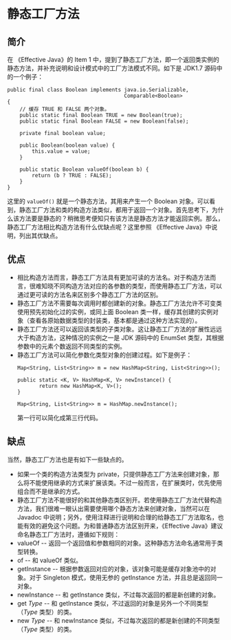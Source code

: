 # 静态工厂方法

## 简介
在 《Effective Java》的 Item 1 中，提到了静态工厂方法，即一个返回类实例的静态方法，并补充说明和设计模式中的工厂方法模式不同。如下是 JDK1.7 源码中的一个例子：

```
public final class Boolean implements java.io.Serializable,
                                      Comparable<Boolean>
{
    // 缓存 TRUE 和 FALSE 两个对象。
    public static final Boolean TRUE = new Boolean(true);
    public static final Boolean FALSE = new Boolean(false);
 
    private final boolean value;

    public Boolean(boolean value) {
        this.value = value;
    }
 
    public static Boolean valueOf(boolean b) {
        return (b ? TRUE : FALSE);
    }
}
```

这里的 `valueOf()` 就是一个静态方法，其用来产生一个 Boolean 对象。可以看到，静态工厂方法和类的构造方法类似，都用于返回一个对象。首先思考下，为什么该方法要是静态的？稍微思考便知只有该方法是静态方法才能返回实例。那么，静态工厂方法相比构造方法有什么优缺点呢？这里参照 《Effective Java》中说明，列出其优缺点。

## 优点
- 相比构造方法而言，静态工厂方法具有更加可读的方法名。对于构造方法而言，很难知晓不同构造方法对应的各参数的类型，而使用静态工厂方法，可以通过更可读的方法名来区别多个静态工厂方法的区别。
- 静态工厂方法不需要每次调用时都创建新的对象。静态工厂方法允许不可变类使用预先初始化过的实例，或同上面 Boolean 类一样，缓存其创建的实例对象（查看各原始数据类型的封装类，基本都是通过这种方法实现的）。
- 静态工厂方法还可以返回该类型的子类对象。这让静态工厂方法的扩展性远远大于构造方法，这种情况的实例之一是 JDK 源码中的 EnumSet 类型，其根据参数中的元素个数返回不同类型的实例。
- 静态工厂方法可以简化参数化类型对象的创建过程。如下是例子：
  ```
  Map<String, List<String>> m = new HashMap<String, List<String>>();
  
  public static <K, V> HashMap<K, V> newInstance() {
         return new HashMap<K, V>();
  }
  
  Map<String, List<String>> m = HashMap.newInstance();
  ```
  第一行可以简化成第三行代码。

## 缺点
当然，静态工厂方法也是有如下一些缺点的。	
- 如果一个类的构造方法类型为 private，只提供静态工厂方法来创建对象，那么将不能使用继承的方式来扩展该类。不过一般而言，在扩展类时，优先使用组合而不是继承的方式。
- 静态工厂方法不能很好的和其他静态类区别开。若使用静态工厂方法代替构造方法，我们很难一眼认出需要使用哪个静态方法来创建对象，当然可以在 Javadoc 中说明；另外，使用注释进行说明和合理的给静态工厂方法取名，也能有效的避免这个问题。为和普通静态方法区别开来，《Effective Java》建议命名静态工厂方法时，遵循如下规则：
 - valueOf -- 返回一个返回值和参数相同的对象。这种静态方法命名通常用于类型转换。
 - of -- 和 valueOf 类似。
 - getInstance -- 根据参数返回对应的对象，该对象可能是缓存对象池中的对象。对于 Singleton 模式，使用无参的 getInstance 方法，并且总是返回同一对象。
 - newInstance -- 和 getInstance 类似，不过每次返回的都是新创建的对象。
 - get _Type_ -- 和 getInstance 类似，不过返回的对象是另外一个不同类型（_Type_ 类型）的类。
 - new _Type_ -- 和 newInstance 类似，不过每次返回的都是新创建的不同类型（_Type_ 类型）的类。



 

